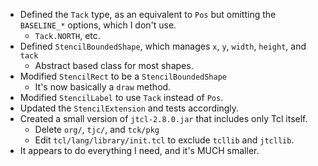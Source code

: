 - Defined the `Tack` type, as an equivalent to `Pos` but omitting the `BASELINE_*` options, which I don't use.
    - `Tack.NORTH`, etc.
- Defined `StencilBoundedShape`, which manages `x`, `y`, `width`, `height`, and `tack`
    - Abstract based class for most shapes.
- Modified `StencilRect` to be a `StencilBoundedShape`
    - It's now basically a `draw` method.
- Modified `StencilLabel` to use `Tack` instead of `Pos`.
- Updated the `StencilExtension` and tests accordingly.
- Created a small version of `jtcl-2.8.0.jar` that includes only Tcl itself.
    - Delete `org/`, `tjc/`, and `tck/pkg`
    - Edit `tcl/lang/library/init.tcl` to exclude `tcllib` and `jtcllib`.
- It appears to do everything I need, and it's MUCH smaller.
